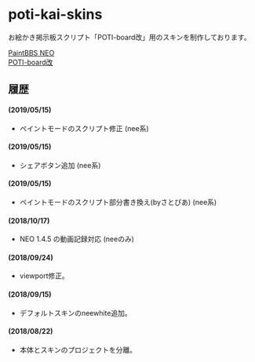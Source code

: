 # poti-kai-skins
お絵かき掲示板スクリプト「POTI-board改」用のスキンを制作しております。

<a href="https://github.com/funige/neo/">PaintBBS NEO</a>  
<a href="https://github.com/sakots/poti-kai/">POTI-board改</a>  

## <a name="history">履歴</a>

#### (2019/05/15)
- ペイントモードのスクリプト修正 (nee系)

#### (2019/05/15)
- シェアボタン追加 (nee系)

#### (2019/05/15)
- ペイントモードのスクリプト部分書き換え(byさとぴあ) (nee系)

#### (2018/10/17)
- NEO 1.4.5 の動画記録対応 (neeのみ)

#### (2018/09/24)
- viewport修正。

#### (2018/09/15)
- デフォルトスキンのneewhite追加。

#### (2018/08/22)
- 本体とスキンのプロジェクトを分離。

